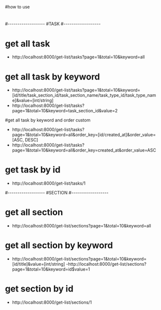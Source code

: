 # 
#how to use
#

#-------------------
#TASK
#-------------------
# get all task
- http://localhost:8000/get-list/tasks?page=1&total=10&keyword=all

# get all task by keyword 
- http://localhost:8000/get-list/tasks?page=1&total=10&keyword=[id/title/task_section_id/task_section_name/task_type_id/task_type_name]&value=[int/string]
- http://localhost:8000/get-list/tasks?page=1&total=10&keyword=task_section_id&value=2

#get all task by keyword and order custom
- http://localhost:8000/get-list/tasks?page=1&total=10&keyword=all&order_key=[id/created_at]&order_value=[ASC, DESC]
- http://localhost:8000/get-list/tasks?page=1&total=10&keyword=all&order_key=created_at&order_value=ASC

# get task by id
- http://localhost:8000/get-list/tasks/1


#-------------------
#SECTION
#-------------------
# get all section
- http://localhost:8000/get-list/sections?page=1&total=10&keyword=all

# get all section by keyword 
- http://localhost:8000/get-list/sections?page=1&total=10&keyword=[id/title]&value=[int/string]
-http://localhost:8000/get-list/sections?page=1&total=10&keyword=id$value=1

# get section by id
- http://localhost:8000/get-list/sections/1